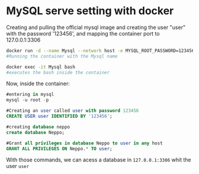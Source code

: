 # MySQL serve setting with docker

Creating and pulling the official mysql image and creating the user "user" with the password '123456', and mapping the container port to 127.0.0.1:3306
```bash
docker run -d --name Mysql --network host -e MYSQL_ROOT_PASSWORD=123456 mysql
#Running the container with the Mysql name

docker exec -it Mysql bash
#executes the bash inside the container
```
Now, inside the container:

```SQL
#entering in mysql
mysql -u root -p

#Creating an user called user with password 123456
CREATE USER user IDENTIFIED BY '123456';

#creating database neppo
create database Neppo;

#Grant all privileges in database Neppo to user in any host
GRANT ALL PRIVILEGES ON Neppo.* TO user;
```

With those commands, we can acess a database in ```127.0.0.1:3306``` whit the user ```user```